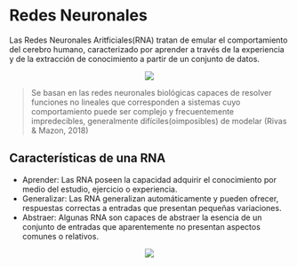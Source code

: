 # Redes Neuronales
Las Redes Neuronales Aritficiales(RNA) tratan de emular el comportamiento del cerebro humano, caracterizado por aprender a través de la experiencia y de la extracción de conocimiento a partir de un conjunto de datos. 
<div align="center">
  
![](https://miro.medium.com/max/1500/1*yfizqHNKUuL_RUOkQdzLBQ.jpeg)

</div>

>Se basan en las redes neuronales biológicas capaces de resolver funciones no lineales que corresponden a sistemas cuyo comportamiento puede ser complejo y frecuentemente impredecibles, generalmente difíciles(oimposibles) de modelar (Rivas & Mazon, 2018)

## Características de una RNA

- Aprender: Las RNA poseen la capacidad adquirir el conocimiento por medio del estudio, ejercicio o experiencia.
- Generalizar: Las RNA generalizan automáticamente y pueden ofrecer, respuestas correctas a entradas que presentan pequeñas variaciones. 
- Abstraer: Algunas RNA son capaces de abstraer la esencia de un conjunto de entradas que aparentemente no presentan aspectos comunes o relativos.
<div align="center">
  
![](https://www.researchgate.net/profile/German-Vargas-Velasquez/publication/286626037/figure/fig1/AS:389121961938961@1469785313533/Figura-1-Estructura-jerarquica-de-un-sistema-basado-en-redes-neuronales-artificiales.png)

</div>
